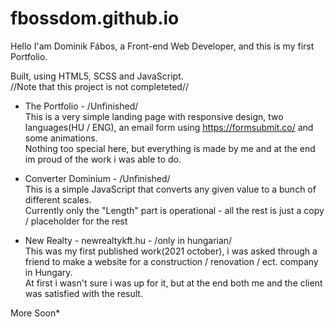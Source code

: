 # fbossdom.github.io
Hello I'am Dominik Fábos, a Front-end Web Developer, and this is my first Portfolio. <br>

Built, using HTML5, SCSS and JavaScript. <br>
//Note that this project is not completeted//

- The Portfolio - /Unfinished/<br>
This is a very simple landing page with responsive design, two languages(HU / ENG), an email form using https://formsubmit.co/ and some animations. <br>
Nothing too special here, but everything is made by me and at the end im proud of the work i was able to do.

- Converter Dominium - /Unfinished/<br>
This is a simple JavaScript that converts any given value to a bunch of different scales. <br>
Currently only the "Length" part is operational - all the rest is just a copy / placeholder for the rest <br>

- New Realty - newrealtykft.hu - /only in hungarian/ <br>
This was my first published work(2021 october), i was asked through a friend to make a website for a construction / renovation / ect. company in Hungary. <br>
At first i wasn't sure i was up for it, but at the end both me and the client was satisfied with the result.

More Soon*

